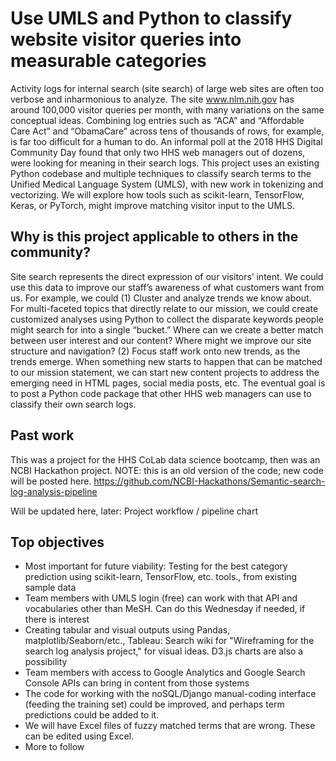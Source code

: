 # Use UMLS and Python to classify website visitor queries into measurable categories

Activity logs for internal search (site search) of large web sites are often too verbose and inharmonious to analyze. The site www.nlm.nih.gov has around 100,000 visitor queries per month, with many variations on the same conceptual ideas. Combining log entries such as “ACA” and “Affordable Care Act” and “ObamaCare” across tens of thousands of rows, for example, is far too difficult for a human to do. An informal poll at the 2018 HHS Digital Community Day found that only two HHS web managers out of dozens, were looking for meaning in their search logs. This project uses an existing Python codebase and multiple techniques to classify search terms to the Unified Medical Language System (UMLS), with new work in tokenizing and vectorizing. We will explore how tools such as scikit-learn, TensorFlow, Keras, or PyTorch, might improve matching visitor input to the UMLS.

## Why is this project applicable to others in the community?

Site search represents the direct expression of our visitors’ intent. We could use this data to improve our staff’s awareness of what customers want from us. For example, we could (1) Cluster and analyze trends we know about. For multi-faceted topics that directly relate to our mission, we could create customized analyses using Python to collect the disparate keywords people might search for into a single “bucket.” Where can we create a better match between user interest and our content? Where might we improve our site structure and navigation? (2) Focus staff work onto new trends, as the trends emerge. When something new starts to happen that can be matched to our mission statement, we can start new content projects to address the emerging need in HTML pages, social media posts, etc. The eventual goal is to post a Python code package that other HHS web managers can use to classify their own search logs.

## Past work

This was a project for the HHS CoLab data science bootcamp, then was an NCBI Hackathon project. NOTE: this is an old version of the code; new code will be posted here. https://github.com/NCBI-Hackathons/Semantic-search-log-analysis-pipeline

Will be updated here, later: Project workflow / pipeline chart


## Top objectives

- Most important for future viability: Testing for the best category prediction using scikit-learn, TensorFlow, etc. tools., from existing sample data
- Team members with UMLS login (free) can work with that API and vocabularies other than MeSH. Can do this Wednesday if needed, if there is interest
- Creating tabular and visual outputs using Pandas, matplotlib/Seaborn/etc., Tableau: Search wiki for "Wireframing for the search log analysis project," for visual ideas. D3.js charts are also a possibility
- Team members with access to Google Analytics and Google Search Console APIs can bring in content from those systems
- The code for working with the noSQL/Django manual-coding interface (feeding the training set) could be improved, and perhaps term predictions could be added to it.
- We will have Excel files of fuzzy matched terms that are wrong. These can be edited using Excel.
- More to follow

